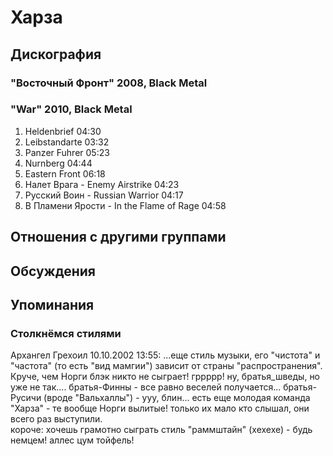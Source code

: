 # Харза



## Дискография

### "Восточный Фронт" 2008, Black Metal



### "War" 2010, Black Metal

1. Heldenbrief 04:30
2. Leibstandarte 03:32
3. Panzer Fuhrer 05:23
4. Nurnberg 04:44
5. Eastern Front 06:18 
6. Налет Врага - Enemy Airstrike 04:23
7. Русский Воин - Russian Warrior 04:17
8. В Пламени Ярости - In the Flame of Rage 04:58 


## Отношения с другими группами


## Обсуждения


## Упоминания

### Столкнёмся стилями

Архангел Грехоил 10.10.2002 13:55:
...еще стиль музыки, его "чистота" и "частота" (то есть "вид мамгии") зависит от страны "распространения". Круче, чем Норги блэк никто не сыграет! гррррр! ну, братья_шведы, но уже не так.... братья-Финны - все равно веселей получается... братья-Русичи (вроде "Вальхаллы") - ууу, блин... есть еще молодая команда "Харза" - те вообще Норги вылитые! только их мало кто слышал, они всего раз выступили.<BR>короче: хочешь грамотно сыграть стиль "раммштайн" (хехехе) - будь немцем! аллес цум тойфель! 

